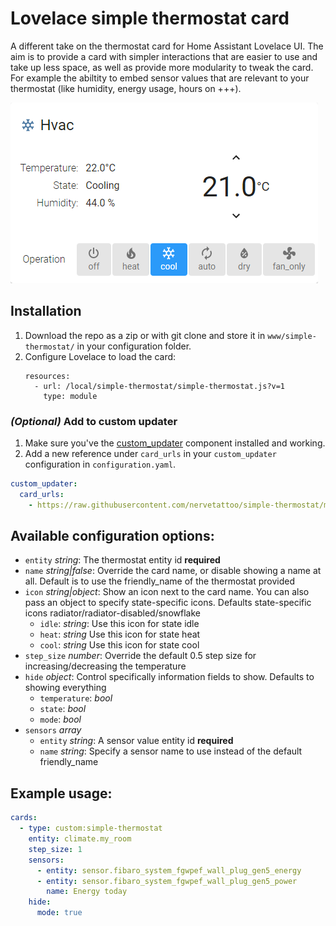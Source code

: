 # Lovelace simple thermostat card

A different take on the thermostat card for Home Assistant Lovelace UI.
The aim is to provide a card with simpler interactions that are easier to use and take up less space, as well as provide more modularity to tweak the card. For example the abiltity to embed sensor values that are relevant to your thermostat (like humidity, energy usage, hours on +++).

![Example thermostat](https://github.com/nervetattoo/simple-thermostat/raw/master/thermostat-card.png)

## Installation

1. Download the repo as a zip or with git clone and store it in `www/simple-thermostat/` in your configuration folder.
2. Configure Lovelace to load the card:
    ```
    resources:
      - url: /local/simple-thermostat/simple-thermostat.js?v=1
        type: module
    ```
### *(Optional)* Add to custom updater

1. Make sure you've the [custom_updater](https://github.com/custom-components/custom_updater) component installed and working.
2. Add a new reference under `card_urls` in your `custom_updater` configuration in `configuration.yaml`.

  ```yaml
  custom_updater:
    card_urls:
      - https://raw.githubusercontent.com/nervetattoo/simple-thermostat/master/tracker.json
  ```

## Available configuration options:

* `entity` *string*: The thermostat entity id **required**
* `name` *string|false*: Override the card name, or disable showing a name at all. Default is to use the friendly_name of the thermostat provided
* `icon` *string|object*: Show an icon next to the card name. You can also pass an object to specify state-specific icons. Defaults state-specific icons radiator/radiator-disabled/snowflake
  * `idle`: *string*: Use this icon for state idle
  * `heat`: *string* Use this icon for state heat
  * `cool`: *string* Use this icon for state cool
* `step_size` *number*: Override the default 0.5 step size for increasing/decreasing the temperature
* `hide` *object*: Control specifically information fields to show. Defaults to showing everything
  * `temperature`: *bool*
  * `state`: *bool*
  * `mode`: *bool*
* `sensors` *array*
  * `entity` *string*: A sensor value entity id **required**
  * `name` *string*: Specify a sensor name to use instead of the default friendly_name

## Example usage:

```yaml
cards:
  - type: custom:simple-thermostat
    entity: climate.my_room
    step_size: 1
    sensors:
      - entity: sensor.fibaro_system_fgwpef_wall_plug_gen5_energy
      - entity: sensor.fibaro_system_fgwpef_wall_plug_gen5_power
        name: Energy today
    hide:
      mode: true
```
